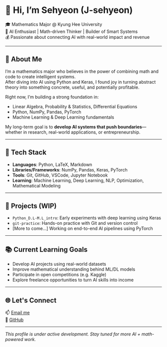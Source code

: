 # 👋 Hi, I’m Sehyeon (J-sehyeon)

🎓 Mathematics Major @ Kyung Hee University  
🧠 AI Enthusiast | Math-driven Thinker | Builder of Smart Systems  
💰 Passionate about connecting AI with real-world impact and revenue

---

## 🧭 About Me
I’m a mathematics major who believes in the power of combining math and code to create intelligent systems.  
After diving into AI using Python and Keras, I found joy in turning abstract theory into something concrete, useful, and potentially profitable.

Right now, I’m building a strong foundation in:
- Linear Algebra, Probability & Statistics, Differential Equations
- Python, NumPy, Pandas, PyTorch
- Machine Learning & Deep Learning fundamentals

My long-term goal is to **develop AI systems that push boundaries**—whether in research, real-world applications, or entrepreneurship.

---

## 🔧 Tech Stack
- **Languages**: Python, LaTeX, Markdown  
- **Libraries/Frameworks**: NumPy, Pandas, Keras, PyTorch  
- **Tools**: Git, GitHub, VSCode, Jupyter Notebook  
- **Learning**: Machine Learning, Deep Learning, NLP, Optimization, Mathematical Modeling

---

## 🚀 Projects (WIP)
- `Python_D.L-M.L_intro`: Early experiments with deep learning using Keras
- `git-practice`: Hands-on practice with Git and version control
- [More to come...] Working on end-to-end AI pipelines using PyTorch

---

## 📚 Current Learning Goals
- Develop AI projects using real-world datasets
- Improve mathematical understanding behind ML/DL models
- Participate in open competitions (e.g. Kaggle)
- Explore freelance opportunities to turn AI skills into income

---

## 🌐 Let's Connect
📫 [Email me](mailto:zip235789@gmail.com)  
🔗 [GitHub](https://github.com/J-sehyeon)

---

_This profile is under active development. Stay tuned for more AI + math-powered work._
